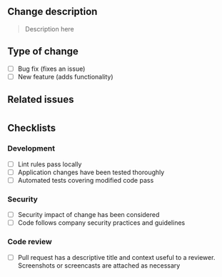 ## Change description

> Description here

## Type of change

- [ ] Bug fix (fixes an issue)
- [ ] New feature (adds functionality)

## Related issues

> #

## Checklists

### Development

- [ ] Lint rules pass locally
- [ ] Application changes have been tested thoroughly
- [ ] Automated tests covering modified code pass

### Security

- [ ] Security impact of change has been considered
- [ ] Code follows company security practices and guidelines

### Code review

- [ ] Pull request has a descriptive title and context useful to a reviewer. Screenshots or screencasts are attached as necessary

